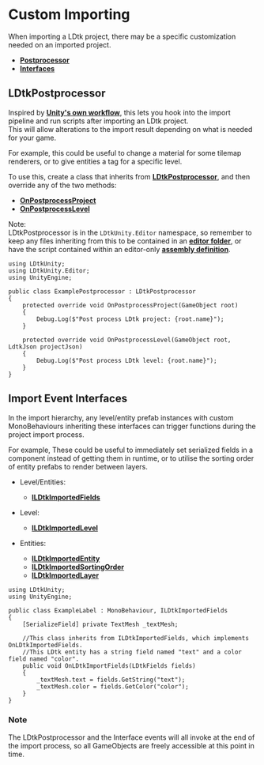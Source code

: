 # Custom Importing
When importing a LDtk project, there may be a specific customization needed on an imported project.

- [**Postprocessor**](#ldtkpostprocessor)  
- [**Interfaces**](#import-event-interfaces)  

## LDtkPostprocessor

Inspired by [**Unity's own workflow**](https://docs.unity3d.com/ScriptReference/AssetPostprocessor.html), this lets you hook into the import pipeline and run scripts after importing an LDtk project.  
This will allow alterations to the import result depending on what is needed for your game.

For example, this could be useful to change a material for some tilemap renderers, or to give entities a tag for a specific level.

To use this, create a class that inherits from [**LDtkPostprocessor**](../../api/LDtkUnity.Editor.LDtkPostprocessor.yml), and then override any of the two methods:  
- [**OnPostprocessProject**](../../api/LDtkUnity.Editor.LDtkPostprocessor.yml#LDtkUnity_Editor_LDtkPostprocessor_OnPostprocessProject_UnityEngine_GameObject_)  
- [**OnPostprocessLevel**](../../api/LDtkUnity.Editor.LDtkPostprocessor.yml#LDtkUnity_Editor_LDtkPostprocessor_OnPostprocessLevel_UnityEngine_GameObject_LDtkUnity_LdtkJson_)  

Note:   
LDtkPostprocessor is in the `LDtkUnity.Editor` namespace, so remember to keep any files inheriting from this to be contained in an [**editor folder**](https://docs.unity3d.com/Manual/SpecialFolders.html), or have the script contained within an editor-only [**assembly definition**](https://docs.unity3d.com/Manual/ScriptCompilationAssemblyDefinitionFiles.html).

```
using LDtkUnity;
using LDtkUnity.Editor;
using UnityEngine;

public class ExamplePostprocessor : LDtkPostprocessor
{
    protected override void OnPostprocessProject(GameObject root)
    {
        Debug.Log($"Post process LDtk project: {root.name}");
    }

    protected override void OnPostprocessLevel(GameObject root, LdtkJson projectJson)
    {
        Debug.Log($"Post process LDtk level: {root.name}");
    }
}
```


## Import Event Interfaces
In the import hierarchy, any level/entity prefab instances with custom MonoBehaviours inheriting these interfaces can trigger functions during the project import process.

For example, These could be useful to immediately set serialized fields in a component instead of getting them in runtime, or to utilise the sorting order of entity prefabs to render between layers. 

- Level/Entities:
  - [**ILDtkImportedFields**](../../api/LDtkUnity.ILDtkImportedFields.yml)

  
- Level:
  - [**ILDtkImportedLevel**](../../api/LDtkUnity.ILDtkImportedLevel.yml)
  

- Entities:
  - [**ILDtkImportedEntity**](../../api/LDtkUnity.ILDtkImportedEntity.yml)
  - [**ILDtkImportedSortingOrder**](../../api/LDtkUnity.ILDtkImportedSortingOrder.yml)
  - [**ILDtkImportedLayer**](../../api/LDtkUnity.ILDtkImportedLayer.yml)

```
using LDtkUnity;
using UnityEngine;

public class ExampleLabel : MonoBehaviour, ILDtkImportedFields
{
    [SerializeField] private TextMesh _textMesh;
    
    //This class inherits from ILDtkImportedFields, which implements OnLDtkImportedFields.
    //This LDtk entity has a string field named "text" and a color field named "color". 
    public void OnLDtkImportFields(LDtkFields fields)
    {
        _textMesh.text = fields.GetString("text");
        _textMesh.color = fields.GetColor("color");
    }
}
```

### Note
The LDtkPostprocessor and the Interface events will all invoke at the end of the import process, so all GameObjects are freely accessible at this point in time.